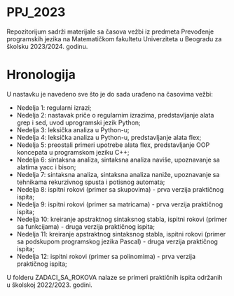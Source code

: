 # PPJ_2023
Repozitorijum sadrži materijale sa časova vežbi iz predmeta Prevođenje programskih jezika na Matematičkom fakultetu Univerziteta u Beogradu za školsku 2023/2024. godinu.

# Hronologija
U nastavku je navedeno sve što je do sada urađeno na časovima vežbi:
- Nedelja 1: regularni izrazi;
- Nedelja 2: nastavak priče o regularnim izrazima, predstavljanje alata grep i sed, uvod uprogramski jezik Python;
- Nedelja 3: leksička analiza u Python-u;
- Nedelja 4: leksička analiza u Python-u, predstavljanje alata flex;
- Nedelja 5: preostali primeri upotrebe alata flex, predstavljanje OOP koncepata u programskom jeziku C++;
- Nedelja 6: sintaksna analiza, sintaksna analiza naviše, upoznavanje sa alatima yacc i bison;
- Nedelja 7: sintaksna analiza, sintaksna analiza naniže, upoznavanje sa tehnikama rekurzivnog spusta i potisnog automata;
- Nedelja 8: ispitni rokovi (primer sa skupovima) - prva verzija praktičnog ispita;
- Nedelja 9: ispitni rokovi (primer sa matricama) - prva verzija praktičnog ispita;
- Nedelja 10: kreiranje apstraktnog sintaksnog stabla, ispitni rokovi (primer sa funkcijama) - druga verzija praktičnog ispita;
- Nedelja 11: kreiranje apstraktnog sintaksnog stabla, ispitni rokovi (primer sa podskupom programskog jezika Pascal) - druga verzija praktičnog ispita;
- Nedelja 12: ispitni rokovi (primer sa polinomima) - prva verzija praktičnog ispita;


U folderu ZADACI_SA_ROKOVA nalaze se primeri praktičnih ispita održanih u školskoj 2022/2023. godini. 
